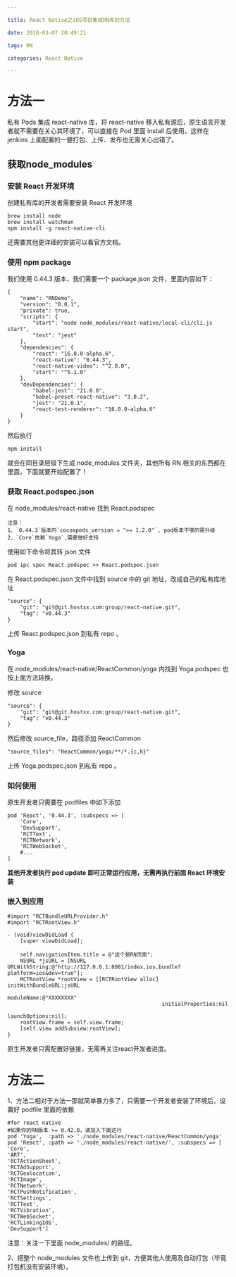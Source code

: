 ```yaml
---

title: React Native之iOS项目集成RN库的方法

date: 2018-03-07 10:49:21

tags: RN

categories: React Native

---
```


# 方法一

私有 Pods 集成 react-native 库，将 react-native 移入私有源后，原生语言开发者就不需要在关心其环境了，可以直接在 Pod 里面 install 后使用，这样在 jenkins 上面配置的一健打包、上传、发布也无需关心出错了。

## 获取node_modules

### 安装 React 开发环境

创建私有库的开发者需要安装 React 开发环境

```
brew install node
brew install watchman
npm install -g react-native-cli
```

还需要其他更详细的安装可以看官方文档。

### 使用 npm package

我们使用 0.44.3 版本，我们需要一个 package.json 文件，里面内容如下：

```
{
	"name": "RNDemo",
	"version": "0.0.1",
	"private": true,
	"scripts": {
		"start": "node node_modules/react-native/local-cli/cli.js start",
		"test": "jest"
	},
	"dependencies": {
		"react": "16.0.0-alpha.6",
		"react-native": "0.44.3",
		"react-native-video": "^2.0.0",
		"start": "^5.1.0"
	},
	"devDependencies": {
		"babel-jest": "21.0.0",
		"babel-preset-react-native": "3.0.2",
		"jest": "21.0.1",
		"react-test-renderer": "16.0.0-alpha.6"
	}
}
```

然后执行

```
npm install
```

就会在同目录层级下生成 node_modules 文件夹，其他所有 RN 相关的东西都在里面，下面就要开始配置了！

### 获取 React.podspec.json

在 node_modules/react-native 找到 React.podspec 

```
注意：
1、`0.44.3`版本内`cocoapods_version = ">= 1.2.0"`, pod版本不够的需升级
2、`Core`依赖`Yoga`,需要做好支持
```

使用如下命令将其转 json 文件

```
pod ipc spec React.podspec >> React.podspec.json
```

在 React.podspec.json 文件中找到 source 中的 git 地址，改成自己的私有库地址

```
"source": {
	"git": "git@git.hostxx.com:group/react-native.git",
	"tag": "v0.44.3"
}
```

上传 React.podspec.json 到私有 repo 。

### Yoga

在 node_modules/react-native/ReactCommon/yoga 内找到 Yoga.podspec 也按上面方法转换。

修改 source

```
"source": {
	"git": "git@git.hostxx.com:group/react-native.git",
	"tag": "v0.44.3"
}
```

然后修改 source_file，路径添加 ReactCommon

```
"source_files": "ReactCommon/yoga/**/*.{c,h}"
```

上传 Yoga.podspec.json 到私有 repo 。

### 如何使用

原生开发者只需要在 podfiles 中如下添加

```
pod 'React', '0.44.3', :subspecs => [
    'Core',
    'DevSupport',
    'RCTText',
    'RCTNetwork',
    'RCTWebSocket',
    #...
]
```

**其他开发者执行 pod update 即可正常运行应用，无需再执行前面 React 环境安装**

### 嵌入到应用

```
#import "RCTBundleURLProvider.h"
#import "RCTRootView.h"

- (void)viewDidLoad {
    [super viewDidLoad];
    
    self.navigationItem.title = @"这个是RN页面";
    NSURL *jsURL = [NSURL URLWithString:@"http://127.0.0.1:8081/index.ios.bundle?platform=ios&dev=true"];
    RCTRootView *rootView = [[RCTRootView alloc] initWithBundleURL:jsURL
                                                        moduleName:@"XXXXXXXX"
                                                 initialProperties:nil
                                                     launchOptions:nil];
    rootView.frame = self.view.frame;
    [self.view addSubview:rootView];
}
```

原生开发者只需配置好链接，无需再关注react开发者进度。


# 方法二


1、方法二相对于方法一那就简单暴力多了，只需要一个开发者安装了环境后，设置好 podfile 里面的依赖

```
#for react native
#如果你的RN版本 >= 0.42.0，请加入下面这行
pod 'Yoga',  :path => './node_modules/react-native/ReactCommon/yoga'
pod 'React', :path => './node_modules/react-native/', :subspecs => [
'Core',
'ART',
'RCTActionSheet',
'RCTAdSupport',
'RCTGeolocation',
'RCTImage',
'RCTNetwork',
'RCTPushNotification',
'RCTSettings',
'RCTText',
'RCTVibration',
'RCTWebSocket',
'RCTLinkingIOS',
'DevSupport']
```

注意：关注一下里面 node_modules/ 的路径。

2、把整个 node_modules 文件也上传到 git，方便其他人使用及自动打包（毕竟打包机没有安装环境）。












